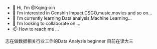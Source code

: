 - 👋 Hi, I’m @Kqing-xin
- 👀 I’m interested in Genshin Impact,CSGO,music,movies and so on...
- 🌱 I’m currently learning Data analysis,Machine Learning...
- 💞️ I’m looking to collaborate on ...
- 📫 How to reach me ...

<!---
Kqing-xin/Kqing-xin is a ✨ special ✨ repository because its `README.md` (this file) appears on your GitHub profile.
You can click the Preview link to take a look at your changes.
--->
志在做数据相关行业工作的Data Analysis beginner
目前在读大三
